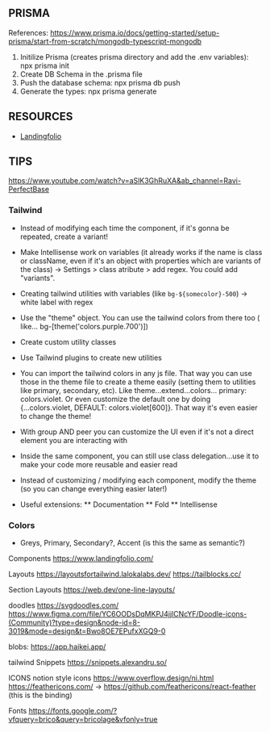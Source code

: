 ## PRISMA

References: https://www.prisma.io/docs/getting-started/setup-prisma/start-from-scratch/mongodb-typescript-mongodb

1. Initilize Prisma (creates prisma directory and add the .env variables): npx prisma init
2. Create DB Schema in the .prisma file
3. Push the database schema: npx prisma db push
4. Generate the types: npx prisma generate

## RESOURCES

<!-- unrodered list -->

- [Landingfolio](https://www.landingfolio.com/library/faq/tailwind)

## TIPS

https://www.youtube.com/watch?v=aSlK3GhRuXA&ab_channel=Ravi-PerfectBase

### Tailwind

- Instead of modifying each time the component, if it's gonna be repeated, create a variant!
- Make Intellisense work on variables (it already works if the name is class or className, even if it's an object with properties which are variants of the class) -> Settings > class atribute > add regex. You could add "variants".
- Creating tailwind utilities with variables (like `bg-${somecolor}-500`) -> white label with regex
- Use the "theme" object. You can use the tailwind colors from there too ( like... bg-[theme('colors.purple.700')])
- Create custom utility classes
- Use Tailwind plugins to create new utilities
- You can import the tailwind colors in any js file. That way you can use those in the theme file to create a theme easily (setting them to utilities like primary, secondary, etc). Like theme...extend...colors... primary: colors.violet. Or even customize the default one by doing
  {...colors.violet, DEFAULT: colors.violet[600]}. That way it's even easier to change the theme!
- With group AND peer you can customize the UI even if it's not a direct element you are interacting with
- Inside the same component, you can still use class delegation...use it to make your code more reusable and easier read

- Instead of customizing / modifying each component, modify the theme (so you can change everything easier later!)
- Useful extensions:
  ** Documentation
  ** Fold
  \*\* Intellisense

### Colors

- Greys, Primary, Secondary?, Accent (is this the same as semantic?)

Components
https://www.landingfolio.com/

Layouts
https://layoutsfortailwind.lalokalabs.dev/
https://tailblocks.cc/

Section Layouts
https://web.dev/one-line-layouts/

doodles
https://svgdoodles.com/
https://www.figma.com/file/YC6OODsDqMKPJ4jjlCNcYF/Doodle-icons-(Community)?type=design&node-id=8-3019&mode=design&t=Bwo8OE7EPufxXGQ9-0

blobs: https://app.haikei.app/

tailwind Snippets
https://snippets.alexandru.so/

ICONS
notion style icons
https://www.overflow.design/ni.html
https://feathericons.com/ -> https://github.com/feathericons/react-feather (this is the binding)

Fonts
https://fonts.google.com/?vfquery=brico&query=bricolage&vfonly=true
